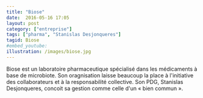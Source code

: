```yaml
---
title: "Biose"
date:  2016-05-16 17:05
layout: post
category: ["entreprise"]
tags: ["pharma", "Stanislas Desjonqueres"]
tagid: Biose
#embed_youtube:
illustration: /images/biose.jpg
---
```


Biose est un laboratoire pharmaceutique spécialisé dans les médicaments à base de microbiote. Son oragnisation laisse beaucoup la place à l'initiative des collaborateurs et à la responsabilité collective. Son PDG, Stanislas Desjonqueres, concoit sa gestion comme celle d'un « bien commun ».
